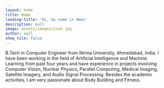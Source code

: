 ```yaml
---
layout: home
title: Home
landing-title: 'Hi, my name is Aman'
description: null
image: assets/images/icon.jpg
author: null
show_tile: false
---
```


B.Tech in Computer Engineer from Nirma University, Ahmedabad, India. I have been working in the field of Artificial Intelligence and Machine Learning from past four years and have experience in projects involving Computer Vision, Nuclear Physics, Parallel Computing, Medical Imaging, Satellite Imagery, and Audio Signal Processing. Besides the academic activities, I am very passionate about Body Building and Fitness.
